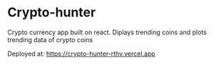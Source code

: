 # Crypto-hunter
Crypto currency app built on react. Diplays trending coins and plots trending data of crypto coins

Deployed at: https://crypto-hunter-rthv.vercel.app
